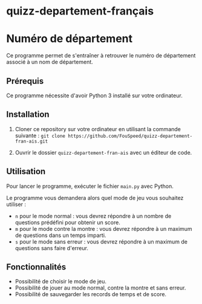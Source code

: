 # quizz-departement-français

# Numéro de département

Ce programme permet de s'entraîner à retrouver le numéro de département associé à un nom de département.

## Prérequis

Ce programme nécessite d'avoir Python 3 installé sur votre ordinateur.

## Installation

1. Cloner ce repository sur votre ordinateur en utilisant la commande suivante : `git clone https://github.com/FouSpeed/quizz-departement-fran-ais.git`


2. Ouvrir le dossier `quizz-departement-fran-ais` avec un éditeur de code.


## Utilisation

Pour lancer le programme, exécuter le fichier `main.py` avec Python.


Le programme vous demandera alors quel mode de jeu vous souhaitez utiliser :

- `n` pour le mode normal : vous devrez répondre à un nombre de questions prédéfini pour obtenir un score.
- `m` pour le mode contre la montre : vous devrez répondre à un maximum de questions dans un temps imparti.
- `s` pour le mode sans erreur : vous devrez répondre à un maximum de questions sans faire d'erreur.

## Fonctionnalités

- Possibilité de choisir le mode de jeu.
- Possibilité de jouer au mode normal, contre la montre et sans erreur.
- Possibilité de sauvegarder les records de temps et de score.


